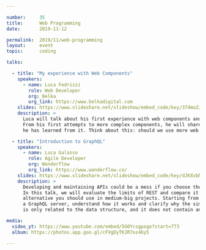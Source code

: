 ```yaml
---

number:     35
title:      Web Programming
date:       2019-11-12

permalink:  2019/11/web-programming
layout:     event
topic:      coding

talks:

  - title: "My experience with Web Components"
    speakers:
      - name: Luca Fedrizzi
        role: Web Developer
        org: Belka
        org_link: https://www.belkadigital.com
    slides: https://www.slideshare.net/slideshow/embed_code/key/374moZJLvqQNXb
    description: >
      Luca will talk about his first experience with web components and the Polymer library.
      From his first attempts to more complex components, he will share his journey and what
      he has learned from it. Think about this: should we use more web standards in real projects?

  - title: "Introduction to GraphQL"
    speakers:
      - name: Luca Galasso
        role: Agile Developer
        org: Wonderflow
        org_link: https://www.wonderflow.co/
    slides: https://www.slideshare.net/slideshow/embed_code/key/dJKXvbNPG1ffaG
    description: >
      Developing and maintaining APIs could be a mess if you choose the wrong technology.
      In this talk, we will evaluate the limits of REST and compare it to GraphQL, the
      alternative you should use in medium-big projects. Starting from zero, we will create
      a GraphQL server, understand how it works and clarify why the simplicity of GraphQL
      is only related to the data structure, and it does not contain any security logic.

media:
  video_yt: https://www.youtube.com/embed/5GOYcsgpogo?start=773
  album: https://photos.app.goo.gl/cFVgDyTKJR7oz46y5

---
```

